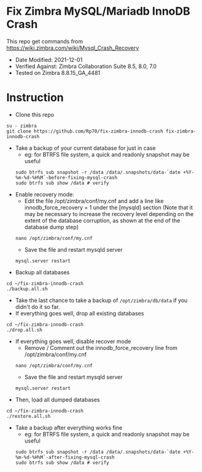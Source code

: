 # Fix Zimbra MySQL/Mariadb InnoDB Crash
This repo get commands from https://wiki.zimbra.com/wiki/Mysql_Crash_Recovery
* Date Modified: 2021-12-01
* Verified Against: Zimbra Collaboration Suite 8.5, 8.0, 7.0
* Tested on Zimbra 8.8.15_GA_4481

# Instruction
* Clone this repo
```
su - zimbra
git clone https://github.com/Rp70/fix-zimbra-innodb-crash fix-zimbra-innodb-crash
```
* Take a backup of your current database for just in case
    * eg: for BTRFS file system, a quick and readonly snapshot may be useful
    ```
    sudo btrfs sub snapshot -r /data /data/.snapshots/data-`date +%Y-%m-%d-%H%M`-before-fixing-mysql-crash
    sudo btrfs sub show /data # verify
    ```
* Enable recovery mode:
    * Edit the file /opt/zimbra/conf/my.cnf and add a line like innodb_force_recovery = 1 under the [mysqld] section (Note that it may be necessary to increase the recovery level depending on the extent of the database corruption, as shown at the end of the database dump step)
    ```
    nano /opt/zimbra/conf/my.cnf
    ```
    * Save the file and restart mysqld server
    ```
    mysql.server restart
    ```
* Backup all databases
```
cd ~/fix-zimbra-innodb-crash
./backup.all.sh
```
* Take the last chance to take a backup of `/opt/zimbra/db/data` if you didn't do it so far.
* If everything goes well, drop all existing databases
```
cd ~/fix-zimbra-innodb-crash
./drop.all.sh
```
* If everything goes well, disable recover mode
    * Remove / Comment out the innodb_force_recovery line from /opt/zimbra/conf/my.cnf
    ```
    nano /opt/zimbra/conf/my.cnf
    ```
    * Save the file and restart mysqld server
    ```
    mysql.server restart
    ```
* Then, load all dumped databases
```
cd ~/fix-zimbra-innodb-crash
./restore.all.sh
```
* Take a backup after everything works fine
    * eg: for BTRFS file system, a quick and readonly snapshot may be useful
    ```
    sudo btrfs sub snapshot -r /data /data/.snapshots/data-`date +%Y-%m-%d-%H%M`-after-fixing-mysql-crash
    sudo btrfs sub show /data # verify
    ```
